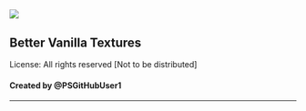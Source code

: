 ![](https://img.shields.io/badge/Made%20by-PSGitHubUser1-blue)
----------------------
## Better Vanilla Textures

License: All rights reserved [Not to be distributed]

#### Created by @PSGitHubUser1
----------------------



